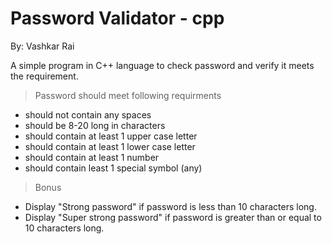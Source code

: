 Password Validator - cpp
========================
By: Vashkar Rai

A simple program in C++ language to check password and verify it meets the requirement. 

> Password should meet following requirments
* should not contain any spaces
* should be 8-20 long in characters
* should contain at least 1 upper case letter
* should contain at least 1 lower case letter
* should contain at least 1 number
* should contain least 1 special symbol (any)

> Bonus 
* Display "Strong password" if password is less than 10 characters long. 
* Display "Super strong password" if password is greater than or equal to 10 characters long. 
